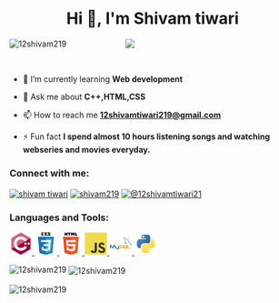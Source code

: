 <h1 align="center">Hi 👋, I'm Shivam tiwari</h1>
<img align="right" width="300px"  src="https://miro.medium.com/max/1000/1*Gbi_XNOkPFbWkIkJC7LnBQ.gif">
<p align="left"> <img src="https://komarev.com/ghpvc/?username=12shivam219&label=Profile%20views&color=0e75b6&style=flat" alt="12shivam219" /> </p>

<p align="left"> <a href="https://twitter.com/" target="blank"><img src="https://img.shields.io/twitter/follow/?logo=twitter&style=for-the-badge" alt="" /></a> </p>

- 🌱 I’m currently learning **Web development**

- 💬 Ask me about **C++,HTML,CSS**

- 📫 How to reach me **12shivamtiwari219@gmail.com**

- ⚡ Fun fact **I spend almost 10 hours listening songs and watching webseries and movies everyday.**

<h3 align="left">Connect with me:</h3>
<p align="left">
<a href="https://linkedin.com/in/shivam tiwari" target="blank"><img align="center" src="https://raw.githubusercontent.com/rahuldkjain/github-profile-readme-generator/master/src/images/icons/Social/linked-in-alt.svg" alt="shivam tiwari" height="30" width="40" /></a>
<a href="https://www.codechef.com/users/shivam219" target="blank"><img align="center" src="https://cdn.jsdelivr.net/npm/simple-icons@3.1.0/icons/codechef.svg" alt="shivam219" height="30" width="40" /></a>
<a href="https://www.hackerrank.com/@12shivamtiwari21" target="blank"><img align="center" src="https://raw.githubusercontent.com/rahuldkjain/github-profile-readme-generator/master/src/images/icons/Social/hackerrank.svg" alt="@12shivamtiwari21" height="30" width="40" /></a>
</p>

<h3 align="left">Languages and Tools:</h3>
<p align="left"> <a href="https://www.w3schools.com/cpp/" target="_blank" rel="noreferrer"> <img src="https://raw.githubusercontent.com/devicons/devicon/master/icons/cplusplus/cplusplus-original.svg" alt="cplusplus" width="40" height="40"/> </a> <a href="https://www.w3schools.com/css/" target="_blank" rel="noreferrer"> <img src="https://raw.githubusercontent.com/devicons/devicon/master/icons/css3/css3-original-wordmark.svg" alt="css3" width="40" height="40"/> </a> <a href="https://www.w3.org/html/" target="_blank" rel="noreferrer"> <img src="https://raw.githubusercontent.com/devicons/devicon/master/icons/html5/html5-original-wordmark.svg" alt="html5" width="40" height="40"/> </a> <a href="https://developer.mozilla.org/en-US/docs/Web/JavaScript" target="_blank" rel="noreferrer"> <img src="https://raw.githubusercontent.com/devicons/devicon/master/icons/javascript/javascript-original.svg" alt="javascript" width="40" height="40"/> </a> <a href="https://www.mysql.com/" target="_blank" rel="noreferrer"> <img src="https://raw.githubusercontent.com/devicons/devicon/master/icons/mysql/mysql-original-wordmark.svg" alt="mysql" width="40" height="40"/> </a> <a href="https://www.python.org" target="_blank" rel="noreferrer"> <img src="https://raw.githubusercontent.com/devicons/devicon/master/icons/python/python-original.svg" alt="python" width="40" height="40"/> </a> </p>

<p><img align="left" src="https://github-readme-stats.vercel.app/api/top-langs?username=12shivam219&show_icons=true&locale=en&layout=compact" alt="12shivam219" /></p>

<p>&nbsp;<img align="center" src="https://github-readme-stats.vercel.app/api?username=12shivam219&show_icons=true&locale=en" alt="12shivam219" /></p>

<p><img align="center" src="https://github-readme-streak-stats.herokuapp.com/?user=12shivam219&" alt="12shivam219" /></p>
